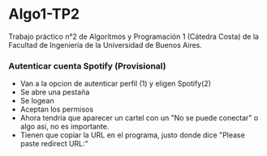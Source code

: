 # Algo1-TP2
Trabajo práctico n°2 de Algoritmos y Programación 1 (Cátedra Costa) de la Facultad de Ingeniería de la Universidad de Buenos Aires. 

### Autenticar cuenta Spotify (Provisional)
  - Van a la opcion de autenticar perfil (1) y eligen Spotify(2)
  - Se abre una pestaña
  - Se logean
  - Aceptan los permisos
  - Ahora tendria que aparecer un cartel con un "No se puede conectar" o algo asi, no es importante.
  - Tienen que copiar la URL en el programa, justo donde dice "Please paste redirect URL:"
